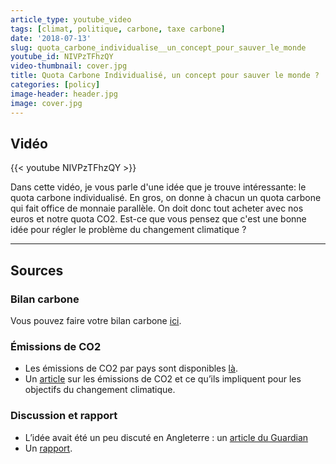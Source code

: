 ```yaml
---
article_type: youtube_video
tags: [climat, politique, carbone, taxe carbone]
date: '2018-07-13'
slug: quota_carbone_individualise__un_concept_pour_sauver_le_monde
youtube_id: NIVPzTFhzQY
video-thumbnail: cover.jpg
title: Quota Carbone Individualisé, un concept pour sauver le monde ?
categories: [policy]
image-header: header.jpg
image: cover.jpg
---
```


## Vidéo

{{< youtube NIVPzTFhzQY >}}

Dans cette vidéo, je vous parle d'une idée que je trouve intéressante: le
quota carbone individualisé. En gros, on donne à chacun un quota carbone
qui fait office de monnaie parallèle. On doit donc tout acheter avec nos
euros et notre quota CO2. Est-ce que vous pensez que c'est une bonne idée
pour régler le problème du changement climatique ?


<hr>

## Sources

### Bilan carbone

Vous pouvez faire votre bilan carbone [ici](http://avenirclimatique.org/micmac/index.php#). 

### Émissions de CO2

- Les émissions de CO2 par pays sont disponibles [là](https://donnees.banquemondiale.org/indicateur/EN.ATM.CO2E.PC?year_high_desc=true). 
- Un [article](https://www.carbonbrief.org/what-global-co2-emissions-2016-mean-climate-change) sur les émissions de CO2 et ce qu’ils impliquent pour les objectifs du changement climatique.

### Discussion et rapport

- L’idée avait été un peu discuté en Angleterre : un [article du Guardian](https://www.theguardian.com/sustainable-business/personal-carbon-allowances-budgets) 
- Un [rapport](https://publications.parliament.uk/pa/cm200708/cmselect/cmenvaud/565/565.pdf).
